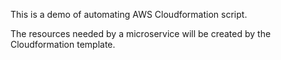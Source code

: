 
This is a demo of automating AWS Cloudformation script.

The resources needed by a microservice will be created by the Cloudformation template.